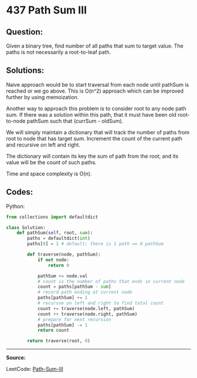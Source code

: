437 Path Sum III
================

Question:
---------

Given a binary tree, find number of all paths that sum to target value. The paths is not necessarily a root-to-leaf path.

Solutions:
----------

Naive approach would be to start traversal from each node until pathSum is
reached or we go above. This is O(n^2) approach which can be improved further
by using memoization.

Another way to approach this problem is to consider root to any node path sum.
If there was a solution within this path, that it must have been old
root-to-node pathSum such that (currSum - oldSum). 

We will simply maintain a dictionary that will track the number of paths from
root to node that has target sum. Increment the count of the current path and
recursive on left and right.

The dictionary will contain its key the sum of path from the root; and its
value will be the count of such paths.

Time and space complexity is O(n).

Codes:
------

Python:

```python
from collections import defaultdict

class Solution:
    def pathSum(self, root, sum):
        paths = defaultdict(int)
        paths[0] = 1 # default; there is 1 path == 0 pathSum

        def traverse(node, pathSum):
            if not node:
                return 0

            pathSum += node.val
            # count is the number of paths that ends in current node
            count = paths[pathSum - sum]
            # record path ending at current node
            paths[pathSum] += 1
            # recursve on left and right to find total count
            count += traverse(node.left, pathSum)
            count ++ traverse(node.right, pathSum)
            # prepare for next recursion
            paths[pathSum] -= 1
            return count

        return traverse(root, 0)
```

---

**Source:**

LeetCode: [Path-Sum-III](https://leetcode.com/problems/path-sum-iii/)

